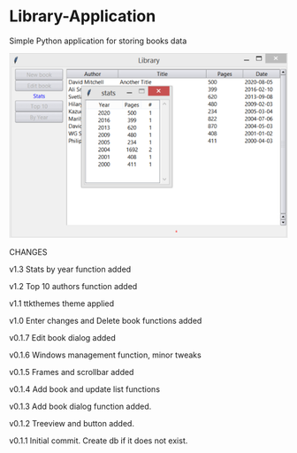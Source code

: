 # Library-Application
Simple Python application for storing books data

![image](https://github.com/pdjan/Library-Application/blob/master/LibraryApp1.3.png?raw=true)

CHANGES

v1.3
Stats by year function added

v1.2
Top 10 authors function added

v1.1
ttkthemes theme applied

v1.0
Enter changes and Delete book functions added

v0.1.7
Edit book dialog added

v0.1.6
Windows management function, minor tweaks

v0.1.5
Frames and scrollbar added

v0.1.4
Add book and update list functions

v0.1.3
Add book dialog function added. 

v0.1.2
Treeview and button added.

v0.1.1
Initial commit. Create db if it does not exist.
